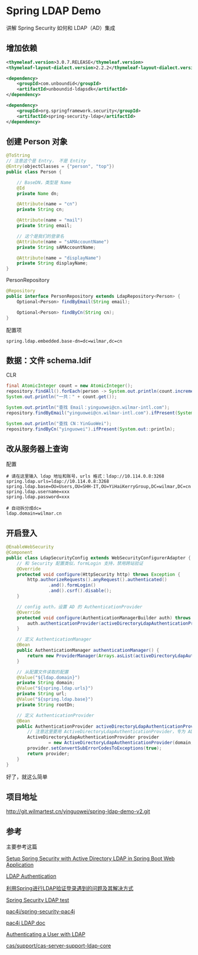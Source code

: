 # Spring LDAP Demo

讲解 Spring Security 如何和 LDAP（AD）集成

## 增加依赖

```xml
<thymeleaf.version>3.0.7.RELEASE</thymeleaf.version>
<thymeleaf-layout-dialect.version>2.2.2</thymeleaf-layout-dialect.version>

<dependency>
	<groupId>com.unboundid</groupId>
	<artifactId>unboundid-ldapsdk</artifactId>
</dependency>

<dependency>
	<groupId>org.springframework.security</groupId>
	<artifactId>spring-security-ldap</artifactId>
</dependency>

```

## 创建 Person 对象

```java
@ToString
// 注意这个是 Entry， 不是 Entity
@Entry(objectClasses = {"person", "top"})
public class Person {

    // BaseDN，类型是 Name
    @Id
    private Name dn;

    @Attribute(name = "cn")
    private String cn;

    @Attribute(name = "mail")
    private String email;

    // 这个是我们的登录名
    @Attribute(name = "sAMAccountName")
    private String sAMAccountName;

    @Attribute(name = "displayName")
    private String displayName;
}
```

PersonRepository
```java
@Repository
public interface PersonRepository extends LdapRepository<Person> {
    Optional<Person> findByEmail(String email);

    Optional<Person> findByCn(String cn);
}

```

配置项

```properties
spring.ldap.embedded.base-dn=dc=wilmar,dc=cn
```

## 数据：文件 schema.ldif

CLR

```java
final AtomicInteger count = new AtomicInteger();
repository.findAll().forEach(person -> System.out.println(count.incrementAndGet() + ": " + person));
System.out.println("一共：" + count.get());

System.out.println("查找 Email：yinguowei@cn.wilmar-intl.com");
repository.findByEmail("yinguowei@cn.wilmar-intl.com").ifPresent(System.out::println);

System.out.println("查找 CN：YinGuoWei");
repository.findByCn("yinguowei").ifPresent(System.out::println);
```

## 改从服务器上查询

配置

```properties
# 请在这里输入 ldap 地址和账号，urls 格式：ldap://10.114.0.8:3268
spring.ldap.urls=ldap://10.114.0.8:3268
spring.ldap.base=OU=Users,OU=SHH-IT,OU=YiHaiKerryGroup,DC=wilmar,DC=cn
spring.ldap.username=xxx
spring.ldap.password=xxx

# 自动拆分成dc=
ldap.domain=wilmar.cn
```

## 开启登入

```java
@EnableWebSecurity
@Component
public class LdapSecurityConfig extends WebSecurityConfigurerAdapter {
    // 和 Security 配置类似，formLogin 支持，禁用跨站验证
    @Override
    protected void configure(HttpSecurity http) throws Exception {
        http.authorizeRequests().anyRequest().authenticated()
                .and().formLogin()
                .and().csrf().disable();
    }

    // config auth，设置 AD 的 AuthenticationProvider
    @Override
    protected void configure(AuthenticationManagerBuilder auth) throws Exception {
        auth.authenticationProvider(activeDirectoryLdapAuthenticationProvider()).userDetailsService(userDetailsService());
    }

    // 定义 AuthenticationManager
    @Bean
    public AuthenticationManager authenticationManager() {
        return new ProviderManager(Arrays.asList(activeDirectoryLdapAuthenticationProvider()));
    }

    // 从配置文件读取的配置
    @Value("${ldap.domain}")
    private String domain;
    @Value("${spring.ldap.urls}")
    private String url;
    @Value("${spring.ldap.base}")
    private String rootDn;

    // 定义 AuthenticationProvider
    @Bean
    public AuthenticationProvider activeDirectoryLdapAuthenticationProvider() {
        // 注意这里要用 ActiveDirectoryLdapAuthenticationProvider，专为 AD 服务
        ActiveDirectoryLdapAuthenticationProvider provider
                = new ActiveDirectoryLdapAuthenticationProvider(domain, url, rootDn);
        provider.setConvertSubErrorCodesToExceptions(true);
        return provider;
    }
}

```
好了，就这么简单

## 项目地址

http://git.wilmartest.cn/yinguowei/spring-ldap-demo-v2.git

## 参考

主要参考这篇

[Setup Spring Security with Active Directory LDAP in Spring Boot Web Application](https://raymondhlee.wordpress.com/2014/09/20/setup-spring-security-with-active-directory-ldap-in-spring-boot-web-application/)

[LDAP Authentication](https://docs.spring.io/spring-security/site/docs/3.1.x/reference/ldap.html)

[利用Spring进行LDAP验证登录遇到的问题及其解决方式](http://blog.csdn.net/t894690230/article/details/52928369)

[Spring Security LDAP test](https://github.com/spring-projects/spring-security/blob/master/ldap/src/test/java/org/springframework/security/ldap/authentication/ad/ActiveDirectoryLdapAuthenticationProviderTests.java)

[pac4j/spring-security-pac4j](https://github.com/pac4j/spring-security-pac4j)

[pac4j LDAP doc](http://www.pac4j.org/docs/authenticators/ldap.html)

[Authenticating a User with LDAP](https://spring.io/guides/gs/authenticating-ldap/)

[cas/support/cas-server-support-ldap-core](https://github.com/apereo/cas/blob/master/support/cas-server-support-ldap-core/src/main/java/org/apereo/cas/authorization/LdapUserGroupsToRolesAuthorizationGenerator.java)